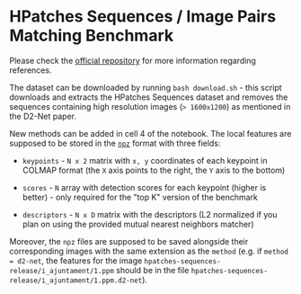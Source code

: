 #  HPatches Sequences / Image Pairs Matching Benchmark

Please check the [official repository](https://github.com/hpatches/hpatches-dataset) for more information regarding references.

The dataset can be downloaded by running `bash download.sh` - this script downloads and extracts the HPatches Sequences dataset and removes the sequences containing high resolution images (`> 1600x1200`) as mentioned in the D2-Net paper.

New methods can be added in cell 4 of the notebook. The local features are supposed to be stored in the [`npz`](https://docs.scipy.org/doc/numpy/reference/generated/numpy.savez.html) format with three fields:

- `keypoints` - `N x 2` matrix with `x, y` coordinates of each keypoint in COLMAP format (the `X` axis points to the right, the `Y` axis to the bottom)

- `scores` - `N` array with detection scores for each keypoint (higher is better) - only required for the "top K" version of the benchmark

- `descriptors` - `N x D` matrix with the descriptors (L2 normalized if you plan on using the provided mutual nearest neighbors matcher)

Moreover, the `npz` files are supposed to be saved alongside their corresponding images with the same extension as the `method` (e.g. if `method = d2-net`, the features for the image `hpatches-sequences-release/i_ajuntament/1.ppm` should be in the file `hpatches-sequences-release/i_ajuntament/1.ppm.d2-net`).